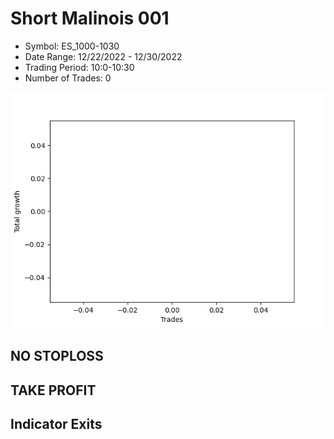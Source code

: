 # Short Malinois 001 
- Symbol: ES_1000-1030
- Date Range: 12/22/2022 - 12/30/2022
- Trading Period: 10:0-10:30
- Number of Trades: 0

![Plot](ShortMalinois001ES_1000-1030.png)
## NO STOPLOSS














## TAKE PROFIT











## Indicator Exits

